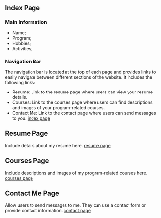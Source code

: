## Index Page

### Main Information
- Name;
- Program;
- Hobbies;
- Activities;
### Navigation Bar
The navigation bar is located at the top of each page and provides links to easily navigate between different sections of the website. It includes the following links:
- Resume: Link to the resume page where users can view your resume details.
- Courses: Link to the courses page where users can find descriptions and images of your program-related courses.
- Contact Me: Link to the contact page where users can send messages to you.
[index page](Rachel19940227_resume/image/index.png)
## Resume Page
Include details about my resume here.
[resume page](Rachel19940227_resume/image/resume.png)
## Courses Page
Include descriptions and images of my program-related courses here.
[courses page](Rachel19940227_resume/image/courses.png)
## Contact Me Page
Allow users to send messages to me. They can use a contact form or provide contact information.
[contact page](Rachel19940227_resume/image/contact.png)
